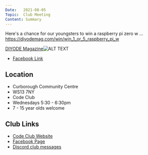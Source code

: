 ```yaml
---
Date:   2021-08-05
Topic:  Club Meeting
Content: Summary
---
```

Here's a chance for our youngsters to win a raspberry pi zero w ... https://diyodemag.com/win/win_1_or_5_raspberry_pi_w

[DIYODE Magazine](https://l.facebook.com/l.php?u=https%3A%2F%2Fdiyodemag.com%2Fwin%2Fwin_1_or_5_raspberry_pi_w&h=AT1wWa_LSlfE7y0Ir6adix633sHF3-KDFnoSn_wC63STlQB-UD72fE400TPHYM5mrOOL_sbPandzeSdBuSxENj6vnouLEYotZIplOcGW_p0u0tWwKb1P1m5Ew08SHvOs&s=1)![ALT TEXT](https://external.fbhx6-1.fna.fbcdn.net/emg1/v/t13/7801953715571185587?url=https%3A%2F%2Fdiyodemag.com%2F_images%2F5989687fc672e0e229c39da9%2C400%2C400&fb_obo=1&utld=diyodemag.com&stp=c0.5000x0.5000f_dst-emg0_p400x400_q75&ccb=13-1&oh=06_AbGKEc-McW_EowI-5H29ImDyK_rAJwuxoVDCBp1NHJQKCA&oe=65286602&_nc_sid=e609ca)

* [Facebook Link](https://www.facebook.com/1481985248595237/posts/3971863472940723/)

## Location

* Curborough Community Centre
* WS13 7NY
* Code Club
* Wednesdays 5:30 - 6:30pm
* 7 - 15 year olds welcome

## Club Links

* [Code Club Website](https://lichfield-code-club.github.io/)
* [Facebook Page](https://www.facebook.com/LichfieldCoders)
* [Discord club messages](https://discord.gg/szz6xGK)

